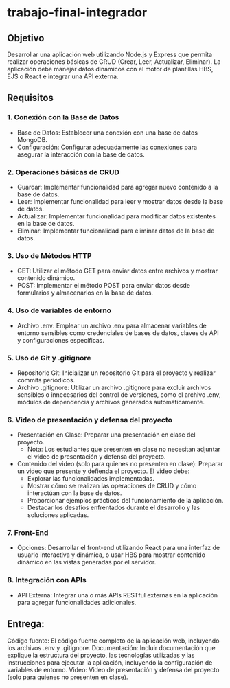 # trabajo-final-integrador

## Objetivo
Desarrollar una aplicación web utilizando Node.js y Express que permita realizar operaciones básicas de CRUD (Crear, Leer, Actualizar, Eliminar). La aplicación debe manejar datos dinámicos con el motor de plantillas HBS, EJS o React e integrar una API externa.

## Requisitos
### 1. Conexión con la Base de Datos
- Base de Datos: Establecer una conexión con una base de datos MongoDB.
- Configuración: Configurar adecuadamente las conexiones para asegurar la interacción con la base de datos.

### 2. Operaciones básicas de CRUD
- Guardar: Implementar funcionalidad para agregar nuevo contenido a la base de datos.
- Leer: Implementar funcionalidad para leer y mostrar datos desde la base de datos.
- Actualizar: Implementar funcionalidad para modificar datos existentes en la base de datos.
- Eliminar: Implementar funcionalidad para eliminar datos de la base de datos.

### 3. Uso de Métodos HTTP
- GET: Utilizar el método GET para enviar datos entre archivos y mostrar contenido dinámico.
- POST: Implementar el método POST para enviar datos desde formularios y almacenarlos en la base de datos.

### 4. Uso de variables de entorno
- Archivo .env: Emplear un archivo .env para almacenar variables de entorno sensibles como credenciales de bases de datos, claves de API y configuraciones específicas.

### 5. Uso de Git y .gitignore
- Repositorio Git: Inicializar un repositorio Git para el proyecto y realizar commits periódicos.
- Archivo .gitignore: Utilizar un archivo .gitignore para excluir archivos sensibles o innecesarios del control de versiones, como el archivo .env, módulos de dependencia y archivos generados automáticamente.

### 6. Video de presentación y defensa del proyecto
- Presentación en Clase: Preparar una presentación en clase del proyecto.
   - Nota: Los estudiantes que presenten en clase no necesitan adjuntar el video de presentación y defensa del proyecto.
- Contenido del video (solo para quienes no presenten en clase): Preparar un video que presente y defienda el proyecto. El video debe:
   - Explorar las funcionalidades implementadas.
   - Mostrar cómo se realizan las operaciones de CRUD y cómo interactúan con la base de datos.
   - Proporcionar ejemplos prácticos del funcionamiento de la aplicación.
   - Destacar los desafíos enfrentados durante el desarrollo y las soluciones aplicadas.

### 7. Front-End
- Opciones: Desarrollar el front-end utilizando React para una interfaz de usuario interactiva y dinámica, o usar HBS para mostrar contenido dinámico en las vistas generadas por el servidor.

### 8. Integración con APIs
- API Externa: Integrar una o más APIs RESTful externas en la aplicación para agregar funcionalidades adicionales.

## Entrega:
Código fuente: El código fuente completo de la aplicación web, incluyendo los archivos .env y .gitignore.
Documentación: Incluir documentación que explique la estructura del proyecto, las tecnologías utilizadas y las instrucciones para ejecutar la aplicación, incluyendo la configuración de variables de entorno.
Video: Video de presentación y defensa del proyecto (solo para quienes no presenten en clase).
